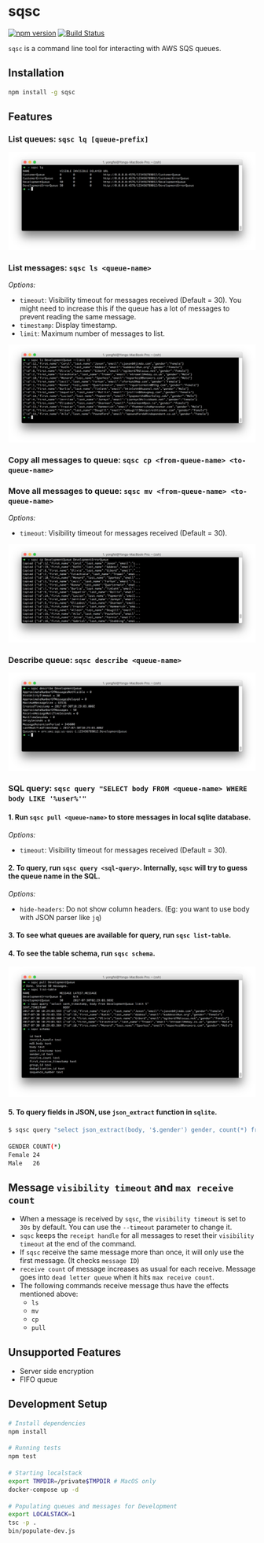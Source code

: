# sqsc
[![npm version](https://badge.fury.io/js/sqsc.svg)](https://badge.fury.io/js/sqsc)
[![Build Status](https://travis-ci.org/yongfei25/sqsc.svg?branch=master)](https://travis-ci.org/yongfei25/sqsc) 

`sqsc` is a command line tool for interacting with AWS SQS queues.

## Installation
```bash
npm install -g sqsc
```

## Features
### List queues: `sqsc lq [queue-prefix]`
![list queue](./media/list-queue.png)

### List messages: `sqsc ls <queue-name>`
_Options:_
- `timeout`: Visibility timeout for messages received (Default = 30). You might need to increase this if the queue has a lot of messages to prevent reading the same message.
- `timestamp`: Display timestamp.
- `limit`: Maximum number of messages to list.

![list messages](./media/list-message.png)

### Copy all messages to queue: `sqsc cp <from-queue-name> <to-queue-name>`
### Move all messages to queue: `sqsc mv <from-queue-name> <to-queue-name>`
_Options:_
- `timeout`: Visibility timeout for messages received (Default = 30).

![list messages](./media/copy-message.png)

### Describe queue: `sqsc describe <queue-name>`
![describe](./media/describe.png)

### SQL query: `sqsc query "SELECT body FROM <queue-name> WHERE body LIKE '%user%'"`
#### 1. Run `sqsc pull <queue-name>` to store messages in local sqlite database.
_Options:_
- `timeout`: Visibility timeout for messages received (Default = 30).

#### 2. To query, run `sqsc query <sql-query>`. Internally, `sqsc` will try to guess the queue name in the SQL.
_Options:_
- `hide-headers`: Do not show column headers. (Eg: you want to use body with JSON parser like `jq`)

#### 3. To see what queues are available for query, run `sqsc list-table`.
#### 4. To see the table schema, run `sqsc schema`.
![query](./media/query.png)

#### 5. To query fields in JSON, use `json_extract` function in `sqlite`.
```bash
$ sqsc query "select json_extract(body, '$.gender') gender, count(*) from DevelopmentQueue group by 1"

GENDER COUNT(*)
Female 24
Male   26
```

## Message `visibility timeout` and `max receive count`
- When a message is received by `sqsc`, the `visibility timeout` is set to `30s` by default. You can use the `--timeout` parameter to change it.
- `sqsc` keeps the `receipt handle` for all messages to reset their `visibility timeout` at the end of the command.
- If `sqsc` receive the same message more than once, it will only use the first message. (It checks `message ID`)
- `receive count` of message increases as usual for each receive. Message goes into `dead letter queue` when it hits `max receive count`.
- The following commands receive message thus have the effects mentioned above:
  - `ls`
  - `mv`
  - `cp`
  - `pull`

## Unsupported Features
- Server side encryption
- FIFO queue

## Development Setup
```bash
# Install dependencies
npm install

# Running tests
npm test

# Starting localstack
export TMPDIR=/private$TMPDIR # MacOS only
docker-compose up -d

# Populating queues and messages for Development
export LOCALSTACK=1
tsc -p .
bin/populate-dev.js
```
